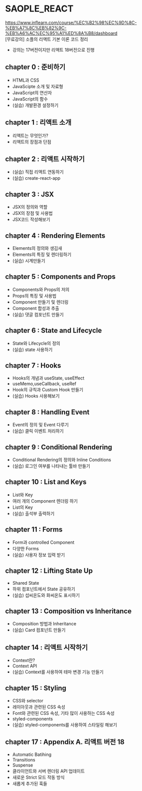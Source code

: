 # SAOPLE_REACT
https://www.inflearn.com/course/%EC%B2%98%EC%9D%8C-%EB%A7%8C%EB%82%9C-%EB%A6%AC%EC%95%A1%ED%8A%B8/dashboard <br>
[무료강의] 소플의 리액트 기본 이론 코드 정리 <br>
 * 강의는 17버전이지만 리액트 18버전으로 진행


## chapter 0 : 준비하기
- HTML과 CSS
- JavaScipte 소개 및 자료형
- JavaScript의 연산자
- JavaScript의 함수
- (실습) 개발환경 설정하기

## chapter 1 : 리액트 소개
- 리액트는 무엇인가?
- 리액트의 장점과 단점

## chapter 2 : 리액트 시작하기
- (실습) 직접 리액트 연동하기
- (실습) create-react-app

## chapter 3 : JSX
- JSX의 정의와 역할
- JSX의 장점 및 사용법
- JSX코드 작성해보기

## chapter 4 : Rendering Elements
- Elements의 정의와 생김새
- Elements의 특징 및 렌더링하기
- (실습) 시계만들기

## chapter 5 : Components and Props
- Components와 Props의 저의
- Props의 특징 및 사용법
- Component 만들기 및 렌더링
- Component 합성과 추출
- (실습) 댓글 컴포넌트 만들기

## chapter 6 : State and Lifecycle
- State와 Lifecycle의 정의
- (실습) state 사용하기
  
## chapter 7 : Hooks
- Hooks의 개념과 useState, useEffect
- useMemo,useCallback, useRef
- Hook의 규칙과 Custom Hook 만들기
- (실습) Hooks 사용해보기

## chapter 8 : Handling Event
- Event의 정의 및 Event 다루기
- (실습) 클릭 이벤트 처리하기

## chapter 9 : Conditional Rendering
- Conditional Rendering의 정의와 Inline Conditions
- (실습) 로그인 여부를 나타내는 툴바 만들기

## chapter 10 : List and Keys
- List와 Key
- 여러 개의 Component 렌더링 하기
- List의 Key
- (실습) 출석부 출력하기
  
## chapter 11 : Forms
- Form과 controlled Component
- 다양한 Forms
- (실습) 사용자 정보 입력 받기
  
## chapter 12 : Lifting State Up
- Shared State
- 하위 컴포넌트에서 State 공유하기
- (실습) 섭씨온도와 화씨온도 표시하기

## chapter 13 : Composition vs Inheritance
- Composition 방법과 Inheritance
- (실습) Card 컴포넌트 만들기
  
## chapter 14 : 리액트 시작하기
- Context란?
- Context API
- (실습) Context를 사용하여 테마 변경 기능 만들기
  
## chapter 15 : Styling
- CSS와 selector
- 레이아웃과 관련된 CSS 속성
- Font와 관련된 CSS 속성, 기타 많이 사용하는 CSS 속성
- styled-components
- (실습) styled-components를 사용하여 스타일링 해보기

## chapter 17 : Appendix A. 리액트 버전 18
- Automatic Batihing
- Transitions
- Suspense
- 클라이언트와 서버 렌더링 API 업데이트
- 새로운 Strict 모드 작동 방식
- 새롭게 추가된 훅들
